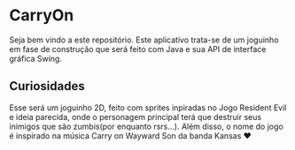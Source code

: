 
# CarryOn #

Seja bem vindo a este repositório. Este aplicativo trata-se de um joguinho em fase de construção
que será feito com Java e sua API de interface gráfica Swing. 

## Curiosidades ##

Esse será um joguinho 2D, feito com sprites inpiradas no Jogo Resident Evil e ideia parecida, onde o personagem principal terá que destruir seus inimigos que são zumbis(por enquanto rsrs...). Além disso, o nome do jogo é inspirado na música Carry on Wayward Son da banda Kansas ♥

